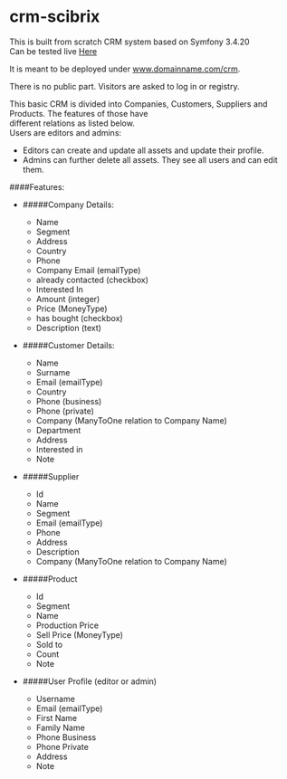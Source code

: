crm-scibrix
===========
This is built from scratch CRM system based on Symfony 3.4.20  
Can be tested live [Here](http://u185019611.hostingerapp.com/crm/)  

It is meant to be deployed under www.domainname.com/crm. 

There is no public part. Visitors are asked to log in or registry.  
   
This basic CRM is divided into Companies, Customers, Suppliers and Products. The features of those have   
different relations as listed below.   
Users are editors and admins:
   -  Editors can create and update all assets and
update their profile.   
   - Admins can further delete all assets. They see all users and can edit them.


####Features:  
* #####Company Details:
    -   Name
    -   Segment
    -   Address
    -   Country	
    -    Phone	
    -    Company Email (emailType)	
    -    already contacted (checkbox) 
    -    Interested In	
    -    Amount	 (integer)
    -    Price	(MoneyType)
    -    has bought (checkbox)
    -    Description (text)

* #####Customer Details:
    -   Name
    -   Surname
    -   Email (emailType)	
    -   Country	
    -    Phone (business)
    -    Phone (private)
    -    Company (ManyToOne relation to Company Name)
    -    Department 	
    -    Address
    -    Interested in
    -    Note
    
* #####Supplier 
    - Id	
    - Name	
    - Segment	
    - Email	(emailType)	
    - Phone	
    - Address	
    - Description	
    - Company (ManyToOne relation to Company Name)
    
    
* #####Product
    - Id	
    - Segment	
    - Name	
    - Production Price	
    - Sell Price (MoneyType)
    - Sold to	
    - Count	
    - Note	
    
* #####User Profile (editor or admin)
	
    - Username
    - Email (emailType)	
    - First Name
    - Family Name
    - Phone Business
    - Phone Private
    - Address
    - Note 